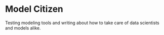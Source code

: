 # Model Citizen

Testing modeling tools and writing about how to take care of data scientists and models alike.
